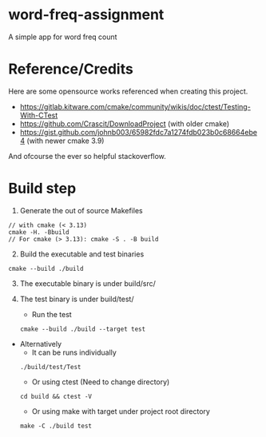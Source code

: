 # word-freq-assignment
A simple app for word freq count

# Reference/Credits
Here are some opensource works referenced when creating this project.

- https://gitlab.kitware.com/cmake/community/wikis/doc/ctest/Testing-With-CTest
- https://github.com/Crascit/DownloadProject (with older cmake)
- https://gist.github.com/johnb003/65982fdc7a1274fdb023b0c68664ebe4 (with newer cmake 3.9)

And ofcourse the ever so helpful stackoverflow.

# Build step

1. Generate the out of source Makefiles
```
// with cmake (< 3.13)
cmake -H. -Bbuild
// For cmake (> 3.13): cmake -S . -B build
```

2. Build the executable and test binaries
```
cmake --build ./build
```

3. The executable binary is under build/src/

4. The test binary is under build/test/
   - Run the test
    ```
    cmake --build ./build --target test
    ```

- Alternatively
   - It can be runs individually
    ```
    ./build/test/Test
    ```
   - Or using ctest (Need to change directory)
    ```
    cd build && ctest -V
    ```
   - Or using make with target under project root directory
    ```
    make -C ./build test
    ```